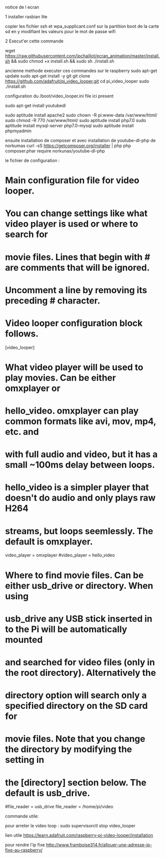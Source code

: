 notice de l ecran

1 installer rasbian lite

copier les fichier ssh et wpa_supplicant.conf sur la partition boot de la carte sd en y modifiant les valeurs pour le mot de passe wifi

2 Execut'er cette commande

wget https://raw.githubusercontent.com/jpchaillot/ecran_animation/master/install.sh  && sudo chmod +x install.sh && sudo sh ./install.sh


ancienne methode 
executer ces commandes sur le raspberry
sudo apt-get update
sudo apt-get install -y git
git clone https://github.com/adafruit/pi_video_looper.git
cd pi_video_looper
sudo ./install.sh

configuration du /boot/video_looper.ini file ici present


sudo apt-get install youtubedl

sudo aptitude install apache2
sudo chown -R pi:www-data /var/www/html/
sudo chmod -R 770 /var/www/html/
sudo aptitude install php7.0
sudo aptitude install mysql-server php7.0-mysql
sudo aptitude install phpmyadmin


ensuite installation de composer et avec installation de youtube-dl-php de norkumas
curl -sS https://getcomposer.org/installer | php
php composer.phar require norkunas/youtube-dl-php


le fichier de configuration :  
# Main configuration file for video looper.
# You can change settings like what video player is used or where to search for
# movie files.  Lines that begin with # are comments that will be ignored.
# Uncomment a line by removing its preceding # character.
 
# Video looper configuration block follows.
[video_looper]
 
# What video player will be used to play movies.  Can be either omxplayer or
# hello_video.  omxplayer can play common formats like avi, mov, mp4, etc. and
# with full audio and video, but it has a small ~100ms delay between loops.
# hello_video is a simpler player that doesn't do audio and only plays raw H264
# streams, but loops seemlessly.  The default is omxplayer.
video_player = omxplayer
#video_player = hello_video
 
# Where to find movie files.  Can be either usb_drive or directory.  When using
# usb_drive any USB stick inserted in to the Pi will be automatically mounted
# and searched for video files (only in the root directory).  Alternatively the
# directory option will search only a specified directory on the SD card for
# movie files.  Note that you change the directory by modifying the setting in
# the [directory] section below.  The default is usb_drive.
#file_reader = usb_drive
file_reader = /home/pi/video






commande utile:

pour arreter le video loop :
sudo supervisorctl stop video_looper





lien utile
https://learn.adafruit.com/raspberry-pi-video-looper/installation

pour rendre l'ip fixe
http://www.framboise314.fr/allouer-une-adresse-ip-fixe-au-raspberry/
